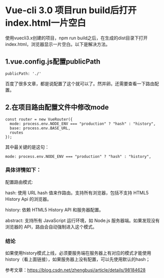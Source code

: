 # Vue-cli 3.0 项目run build后打开index.html一片空白

使用vuecli3.x创建的项目，npm run build之后，在生成的dist目录下打开index.html，浏览器显示一片空白。以下是解决方法。

## 1.vue.config.js配置publicPath
 
```publicPath: './'``` 

百度了很多文章，都是说配置了这个就可以了。然并卵。还需要查看一下路由配置。


## 2.在项目路由配置文件中修改mode

```
const router = new VueRouter({
  mode: process.env.NODE_ENV === "production" ? "hash" : "history",
  base: process.env.BASE_URL,
  routes
});
```

其中最关键的是这句：
```
mode: process.env.NODE_ENV === "production" ? "hash" : "history",
```

### 具体详情如下：

配置路由模式:

hash: 使用 URL hash 值来作路由。支持所有浏览器，包括不支持 HTML5 History Api 的浏览器。

history: 依赖 HTML5 History API 和服务器配置。

abstract: 支持所有 JavaScript 运行环境，如 Node.js 服务器端。如果发现没有浏览器的 API，路由会自动强制进入这个模式。

### 结论
如果使用history模式上线，必须要服务端在服务器上有对应的模式才能使用history（看上面链接），如果服务器上没有配置，可以先使用默认的hash；

参考文章：https://blog.csdn.net/zhengbusi/article/details/98184628